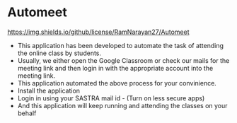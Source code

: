 # Automeet
https://img.shields.io/github/license/RamNarayan27/Automeet
- This application has been developed to automate the task of attending the online class by students.
- Usually, we either open the Google Classroom or check our mails for the meeting link and then login in with the appropriate account into the meeting link.
- This application automated the above process for your convinience.
- Install the application
- Login in using your SASTRA mail id - (Turn on less secure apps)
- And this application will keep running and attending the classes on your behalf
